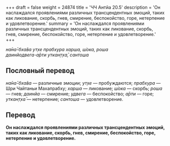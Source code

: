 +++
draft = false
weight = 24874
title = 'ЧЧ Антйа 20.5'
description = 'Он наслаждался проявлениями различных трансцендентных эмоций, таких как ликование, скорбь, гнев, смирение, беспокойство, горе, нетерпение и удовлетворение.'
summary = 'Он наслаждался проявлениями различных трансцендентных эмоций, таких как ликование, скорбь, гнев, смирение, беспокойство, горе, нетерпение и удовлетворение.'
+++

_на̄на̄-бха̄ва ут̣хе прабхура харша, ш́ока, роша  
даинйодвега-а̄рти уткан̣т̣ха̄, сантоша_

## Пословный перевод

_на̄на̄_\-_бха̄ва_ — различные эмоции; _ут̣хе_ — пробуждаются; _прабхура_ — Шри Чайтаньи Махапрабху; _харша_ — ликование; _ш́ока_ — скорбь; _роша_ — гнев; _даинйа_ — смирение; _удвега_ — беспокойство; _а̄рти_ — горе; _уткан̣т̣ха̄_ — нетерпение; _сантоша_ — удовлетворение.

## Перевод

**Он наслаждался проявлениями различных трансцендентных эмоций, таких как ликование, скорбь, гнев, смирение, беспокойство, горе, нетерпение и удовлетворение.**
